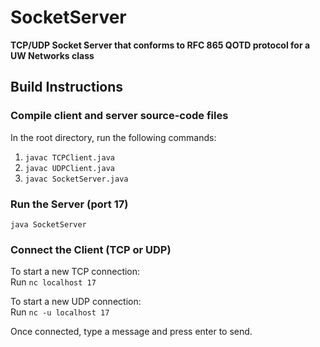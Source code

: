 # SocketServer
**TCP/UDP Socket Server that conforms to RFC 865 QOTD protocol for a UW Networks class**

## Build Instructions
### Compile client and server source-code files
In the root directory, run the following commands:

1. `javac TCPClient.java`
2. `javac UDPClient.java`
3. `javac SocketServer.java`

### Run the Server (port 17)
`java SocketServer`

### Connect the Client (TCP or UDP)

To start a new TCP connection: <br>
Run `nc localhost 17`


To start a new UDP connection: <br>
Run `nc -u localhost 17`

Once connected, type a message and press enter to send. 



